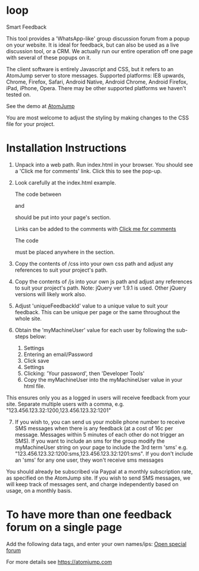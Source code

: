 # loop
Smart Feedback

This tool provides a 'WhatsApp-like' group discussion forum from a popup on your website. It is ideal for feedback, but can also be used as a live discussion tool, or a CRM.  We actually run our entire operation off one page with several of these popups on it.

The client software is entirely Javascript and CSS, but it refers to an AtomJump server to store messages.  Supported platforms: IE8 upwards, Chrome, Firefox, Safari, Android Native, Android Chrome, Android Firefox, iPad, iPhone, Opera. There may be other supported platforms we haven't tested on.

See the demo at <a href="https://atomjump.com">AtomJump</a>

You are most welcome to adjust the styling by making changes to the CSS file for your project.




# Installation Instructions

1. Unpack into a web path. Run index.html in your browser.  You should see a 'Click me for comments' link. Click this to see the pop-up.

2. Look carefully at the index.html example.  

	The code between
	 <!-- AtomJump Feedback Starts -->
	 
	 and
	 <!-- AtomJump Feedback Ends -->
	 
	 should be put into your page's <head> section.
	
	Links can be added to the comments with
	<a class="comment-open" href="javascript:">Click me for comments</a>
	
	The code 
	<div id="comment-holder"></div>
	must be placed anywhere in the <body> section.
	
3. Copy the contents of /css into your own css path and adjust any references to suit your project's path.
4. Copy the contents of /js into your own js path and adjust any references to suit your project's path. 
Note: jQuery ver 1.9.1 is used.  Other jQuery versions will likely work also.
5. Adjust 'uniqueFeedbackId' value to a unique value to suit your feedback.  This can be unique per page or the same throughout the whole site.
6. Obtain the 'myMachineUser' value for each user by following the sub-steps below:

	1. Settings
	2. Entering an email/Password
	3. Click save
	4. Settings
	5. Clicking: 'Your password', then 'Developer Tools'
	6. Copy the myMachineUser into the myMachineUser value in your html file.

  This ensures only you as a logged in users will receive feedback from your site.
  Separate multiple users with a comma, e.g. "123.456.123.32:1200,123.456.123.32:1201"
  
7. If you wish to, you can send us your mobile phone number to receive SMS messages when there is any feedback
(at a cost of 16c per message. Messages within 5 minutes of each other do not trigger an SMS).  If you want to 
include an sms for the group modify the myMachineUser string on your page to include the 3rd term 'sms'
e.g. "123.456.123.32:1200:sms,123.456.123.32:1201:sms".  If you don't include an 'sms' for any one user, they
won't receive sms messages 

You should already be subscribed via Paypal at a monthly subscription rate, as specified on the AtomJump site.
If you wish to send SMS messages, we will keep track of messages sent, and charge independently based on usage, on a monthly basis.


# To have more than one feedback forum on a single page

Add the following data tags, and enter your own names/ips:
<a class="comment-open" data-uniquefeedbackid="my_different_forum_name" data-mymachineuser="10.12.13.14:2" href="javascript:">Open special forum</a>


For more details see
https://atomjump.com

